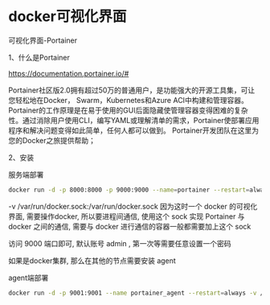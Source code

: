 # docker可视化界面

可视化界面-Portainer

1、什么是Portainer

https://documentation.portainer.io/#

Portainer社区版2.0拥有超过50万的普通用户，是功能强大的开源工具集，可让您轻松地在Docker， Swarm，Kubernetes和Azure ACI中构建和管理容器。 Portainer的工作原理是在易于使用的GUI后面隐藏使管理容器变得困难的复杂性。通过消除用户使用CLI，编写YAML或理解清单的需求，Portainer使部署应用程序和解决问题变得如此简单，任何人都可以做到。 Portainer开发团队在这里为您的Docker之旅提供帮助；



2、安装

服务端部署

```bash
docker run -d -p 8000:8000 -p 9000:9000 --name=portainer --restart=always -v /var/run/docker.sock:/var/run/docker.sock -v portainer_data:/data portainer/portainer-ce
```

-v /var/run/docker.sock:/var/run/docker.sock 因为这时一个 docker 的可视化界面, 需要操作docker, 所以要进程间通信, 使用这个 sock 实现 Portainer 与 docker 之间的通信, 需要与 docker 进行通信的容器一般都需要加上这个 sock

访问 9000 端口即可, 默认账号 admin , 第一次等需要任意设置一个密码



如果是docker集群, 那么在其他的节点需要安装 agent

agent端部署

```bash
docker run -d -p 9001:9001 --name portainer_agent --restart=always -v /var/run/docker.sock:/var/run/docker.sock -v /var/lib/docker/volumes:/var/lib/docker/volumes portainer/agent
```